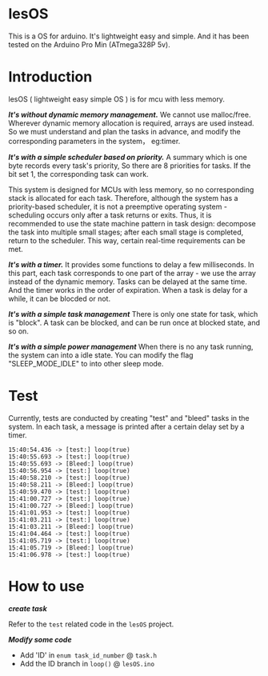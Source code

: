 # lesOS
This is a OS for arduino. It's lightweight easy and simple. And it has been tested on the Arduino Pro Min (ATmega328P 5v).

# Introduction
lesOS ( lightweight easy simple OS ) is for mcu with less memory. 

***It's without dynamic memory management.***
We cannot use malloc/free. Wherever dynamic memory allocation is required, arrays are used instead. So we must understand and plan the tasks in advance, and modify the corresponding parameters in the system， eg:timer.

***It's with a simple scheduler based on priority.***
A summary which is one byte records every task's priority, So there are 8 priorities for tasks. If the bit set 1, the corresponding task can work. 

This system is designed for MCUs with less memory, so no corresponding stack is allocated for each task. Therefore, although the system has a priority-based scheduler, it is not a preemptive operating system - scheduling occurs only after a task returns or exits. Thus, it is recommended to use the state machine pattern in task design: decompose the task into multiple small stages; after each small stage is completed, return to the scheduler. This way, certain real-time requirements can be met.

***It's with a timer.***
It provides some functions to delay a few milliseconds.
In this part, each task corresponds to one part of the array - we use the array instead of the dynamic memory. Tasks can be delayed at the same time. And the timer works in the order of expiration. When a task is delay for a while, it can be blocded or not.

***It's with a simple task management***
There is only one state for task, which is "block". A task can be blocked, and can be run once at blocked state, and so on.

***It's with a simple power management***
When there is no any task running, the system can into a idle state. You can modify the flag "SLEEP_MODE_IDLE" to into other sleep mode.

# Test

Currently, tests are conducted by creating "test" and "bleed" tasks in the system. In each task, a message is printed after a certain delay set by a timer.

```shell
15:40:54.436 -> [test:] loop(true)
15:40:55.693 -> [test:] loop(true)
15:40:55.693 -> [Bleed:] loop(true)
15:40:56.954 -> [test:] loop(true)
15:40:58.210 -> [test:] loop(true)
15:40:58.211 -> [Bleed:] loop(true)
15:40:59.470 -> [test:] loop(true)
15:41:00.727 -> [test:] loop(true)
15:41:00.727 -> [Bleed:] loop(true)
15:41:01.953 -> [test:] loop(true)
15:41:03.211 -> [test:] loop(true)
15:41:03.211 -> [Bleed:] loop(true)
15:41:04.464 -> [test:] loop(true)
15:41:05.719 -> [test:] loop(true)
15:41:05.719 -> [Bleed:] loop(true)
15:41:06.978 -> [test:] loop(true)
```

# How to use

***create task***

Refer to the `test` related code in the `lesOS` project.

***Modify some code***

+ Add 'ID' in `enum task_id_number` @ `task.h`
+ Add the ID branch in `loop()` @ `lesOS.ino`
